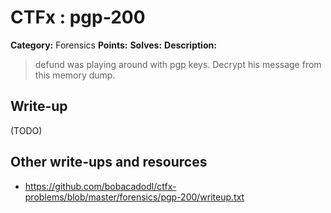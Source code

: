 # CTFx : pgp-200

**Category:** Forensics
**Points:** 
**Solves:** 
**Description:**

> defund was playing around with pgp keys. Decrypt his message from this memory dump.

## Write-up

(TODO)

## Other write-ups and resources

* https://github.com/bobacadodl/ctfx-problems/blob/master/forensics/pgp-200/writeup.txt
